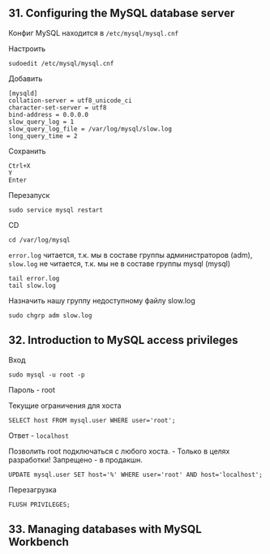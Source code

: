 ## 31. Configuring the MySQL database server

Конфиг MySQL находится в `/etc/mysql/mysql.cnf`  

Настроить

    sudoedit /etc/mysql/mysql.cnf

Добавить

    [mysqld]
    collation-server = utf8_unicode_ci
    character-set-server = utf8
    bind-address = 0.0.0.0
    slow_query_log = 1
    slow_query_log_file = /var/log/mysql/slow.log
    long_query_time = 2

Сохранить

    Ctrl+X
    Y
    Enter

Перезапуск

    sudo service mysql restart

CD

    cd /var/log/mysql

`error.log` читается, т.к. мы в составе группы администраторов (adm),  
`slow.log` не читается, т.к. мы не в составе группы mysql (mysql)

    tail error.log
    tail slow.log

Назначить нашу группу недоступному файлу slow.log  

    sudo chgrp adm slow.log

## 32. Introduction to MySQL access privileges

Вход

    sudo mysql -u root -p

Пароль - root

Текущие ограничения для хоста

    SELECT host FROM mysql.user WHERE user='root';

Ответ - `localhost`

Позволить root подключаться с любого хоста. - Только в целях разработки! Запрещено - в продакшн.

    UPDATE mysql.user SET host='%' WHERE user='root' AND host='localhost';

Перезагрузка

    FLUSH PRIVILEGES;

## 33. Managing databases with MySQL Workbench



